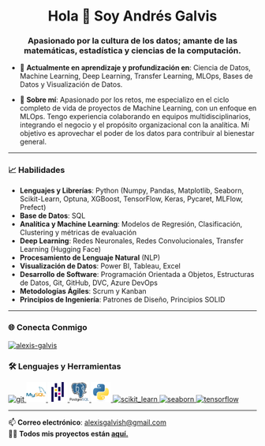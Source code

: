 <h1 align="center">Hola 👋 Soy Andrés Galvis</h1>
<h3 align="center">Apasionado por la cultura de los datos; amante de las matemáticas, estadística y ciencias de la computación.</h3>

- 🌱 **Actualmente en aprendizaje y profundización en**:
  Ciencia de Datos, Machine Learning, Deep Learning, Transfer Learning, MLOps, Bases de Datos y Visualización de Datos.

- 🚀 **Sobre mí**:
  Apasionado por los retos, me especializo en el ciclo completo de vida de proyectos de Machine Learning, con un enfoque en MLOps. Tengo experiencia colaborando en equipos multidisciplinarios, integrando el negocio y el propósito organizacional con la analítica. Mi objetivo es aprovechar el poder de los datos para contribuir al bienestar general.

---

### 📈 Habilidades
- **Lenguajes y Librerías**: Python (Numpy, Pandas, Matplotlib, Seaborn, Scikit-Learn, Optuna, XGBoost, TensorFlow, Keras, Pycaret, MLFlow, Prefect)
- **Base de Datos**: SQL
- **Analítica y Machine Learning**: Modelos de Regresión, Clasificación, Clustering y métricas de evaluación
- **Deep Learning**: Redes Neuronales, Redes Convolucionales, Transfer Learning (Hugging Face)
- **Procesamiento de Lenguaje Natural** (NLP)
- **Visualización de Datos**: Power BI, Tableau, Excel
- **Desarrollo de Software**: Programación Orientada a Objetos, Estructuras de Datos, Git, GitHub, DVC, Azure DevOps
- **Metodologías Ágiles**: Scrum y Kanban
- **Principios de Ingeniería**: Patrones de Diseño, Principios SOLID

---

### 🌐 Conecta Conmigo
<a href="https://linkedin.com/in/alexis-galvis" target="_blank">
  <img align="center" src="https://raw.githubusercontent.com/rahuldkjain/github-profile-readme-generator/master/src/images/icons/Social/linked-in-alt.svg" alt="alexis-galvis" height="30" width="40" />
</a>

### 🛠️ Lenguajes y Herramientas
<p align="left"> 
  <a href="https://git-scm.com/" target="_blank" rel="noreferrer"> 
    <img src="https://www.vectorlogo.zone/logos/git-scm/git-scm-icon.svg" alt="git" width="40" height="40"/> 
  </a>
  <a href="https://www.mysql.com/" target="_blank" rel="noreferrer"> 
    <img src="https://raw.githubusercontent.com/devicons/devicon/master/icons/mysql/mysql-original-wordmark.svg" alt="mysql" width="40" height="40"/> 
  </a> 
  <a href="https://pandas.pydata.org/" target="_blank" rel="noreferrer"> 
    <img src="https://raw.githubusercontent.com/devicons/devicon/2ae2a900d2f041da66e950e4d48052658d850630/icons/pandas/pandas-original.svg" alt="pandas" width="40" height="40"/> 
  </a> 
  <a href="https://www.postgresql.org" target="_blank" rel="noreferrer"> 
    <img src="https://raw.githubusercontent.com/devicons/devicon/master/icons/postgresql/postgresql-original-wordmark.svg" alt="postgresql" width="40" height="40"/> 
  </a> 
  <a href="https://www.python.org" target="_blank" rel="noreferrer"> 
    <img src="https://raw.githubusercontent.com/devicons/devicon/master/icons/python/python-original.svg" alt="python" width="40" height="40"/> 
  </a> 
  <a href="https://scikit-learn.org/" target="_blank" rel="noreferrer"> 
    <img src="https://upload.wikimedia.org/wikipedia/commons/0/05/Scikit_learn_logo_small.svg" alt="scikit_learn" width="40" height="40"/> 
  </a> 
  <a href="https://seaborn.pydata.org/" target="_blank" rel="noreferrer"> 
    <img src="https://seaborn.pydata.org/_images/logo-mark-lightbg.svg" alt="seaborn" width="40" height="40"/> 
  </a> 
  <a href="https://www.tensorflow.org" target="_blank" rel="noreferrer"> 
    <img src="https://www.vectorlogo.zone/logos/tensorflow/tensorflow-icon.svg" alt="tensorflow" width="40" height="40"/> 
  </a> 
</p>

---

📫 **Correo electrónico**: alexisgalvish@gmail.com  
👨‍💻 **Todos mis proyectos están [aquí.](https://github.com/aleuse?tab=repositories)**
